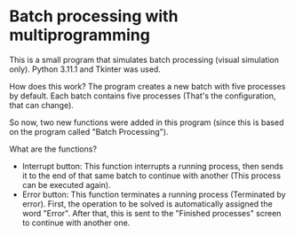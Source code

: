 # Batch processing with multiprogramming

This is a small program that simulates batch processing (visual simulation only). Python 3.11.1 and Tkinter was used.

How does this work? The program creates a new batch with five processes by default. Each batch contains five processes (That's the configuration, that can change).

So now, two new functions were added in this program (since this is based on the program called "Batch Processing").

What are the functions?

* Interrupt button: This function interrupts a running process, then sends it to the end of that same batch to continue with another (This process can be executed again).
* Error button: This function terminates a running process (Terminated by error). First, the operation to be solved is automatically assigned the word "Error". After that, this is sent to the "Finished processes" screen to continue with another one.
